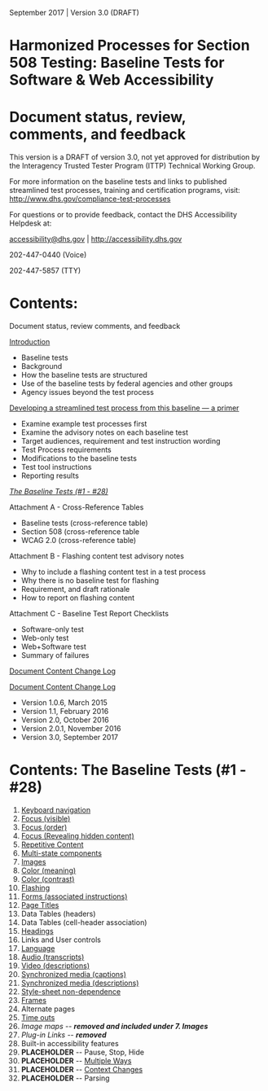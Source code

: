 September 2017 | Version 3.0 (DRAFT)

Harmonized Processes for Section 508 Testing: Baseline Tests for Software & Web Accessibility
==============================================

# Document status, review, comments, and feedback
This version is a DRAFT of version 3.0, not yet approved for distribution by the Interagency Trusted Tester Program (ITTP) Technical Working Group.

For more information on the baseline tests and links to published streamlined test processes, training and certification programs, visit:
<http://www.dhs.gov/compliance-test-processes>

For questions or to provide feedback, contact the DHS Accessibility Helpdesk at:

<accessibility@dhs.gov> | <http://accessibility.dhs.gov>

202-447-0440 (Voice)

202-447-5857 (TTY)

# Contents:
Document status, review comments, and feedback

[Introduction](introduction.md)
* Baseline tests
* Background
* How the baseline tests are structured
* Use of the baseline tests by federal agencies and other groups
* Agency issues beyond the test process

[Developing a streamlined test process from this baseline — a primer](DevelopTestProcess.md)
* Examine example test processes first
* Examine the advisory notes on each baseline test
* Target audiences, requirement and test instruction wording
* Test Process requirements
* Modifications to the baseline tests
* Test tool instructions
* Reporting results

[*The Baseline Tests (\#1 - \#28)*](#contents-the-baseline-tests-1---28)

Attachment A - Cross-Reference Tables
* Baseline tests (cross-reference table)
* Section 508 (cross-reference table
* WCAG 2.0 (cross-reference table)

Attachment B - Flashing content test advisory notes
* Why to include a flashing content test in a test process
* Why there is no baseline test for flashing
* Requirement, and draft rationale
* How to report on flashing content

Attachment C - Baseline Test Report Checklists
* Software-only test
* Web-only test
* Web+Software test
* Summary of failures

[Document Content Change Log](DocumentChange.md)

[Document Content Change Log](DocumentChange1.md)
* Version 1.0.6, March 2015
* Version 1.1, February 2016
* Version 2.0, October 2016
* Version 2.0.1, November 2016
* Version 3.0, September 2017

# Contents: The Baseline Tests (\#1 - \#28)
1. [Keyboard navigation](01KeyboardNavigation.md)
2. [Focus (visible)](02FocusVisible.md)
3. [Focus (order)](03FocusOrder.md)
4. [Focus (Revealing hidden content)](04FocusHidden.md)
5. [Repetitive Content](05RepetitiveContent.md)
6. [Multi-state components](06MultiState.md)
7. [Images](07Images.md)
8. [Color (meaning)](08ColorMeaning.md)
9. [Color (contrast)](09ColorContrast.md)
10. [Flashing](10Flashing.md)
11. [Forms (associated instructions)](11Forms.md)
12. [Page Titles](12PageTitles.md)
13. Data Tables (headers)
14. Data Tables (cell-header association)
15. [Headings](15Headings.md)
16. Links and User controls
17. [Language](17Language.md)
18. [Audio (transcripts)](18AudioTranscript.md)
19. [Video (descriptions)](19VideoDescription.md)
20. [Synchronized media (captions)](20SyncMediaCap.md)
21. [Synchronized media (descriptions)](21SyncMedia.md)
22. [Style-sheet non-dependence](22Stylesheet.md)
23. [Frames](23Frames.md)
24. Alternate pages
25. [Time outs](25Timeout.md)
26. *Image maps -- **removed and included under 7. Images***
27. *Plug-in Links -- **removed***
28. Built-in accessibility features
29. **PLACEHOLDER** -- Pause, Stop, Hide
30. **PLACEHOLDER** -- [Multiple Ways](30MultipleWays.md)
31. **PLACEHOLDER** -- [Context Changes](31Context.md)
32. **PLACEHOLDER** -- Parsing

